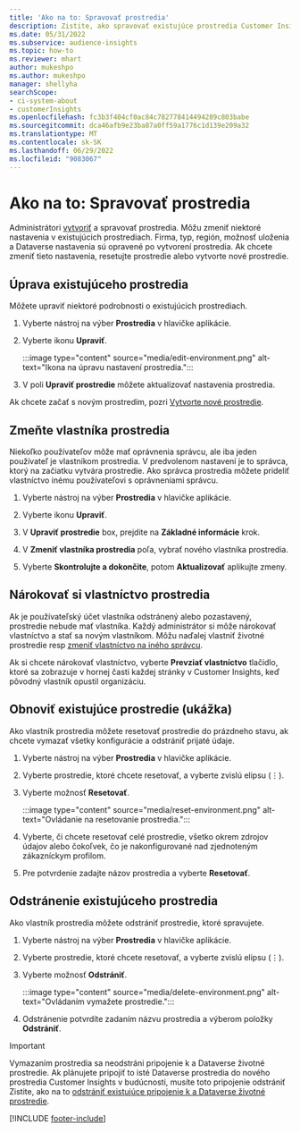 ```yaml
---
title: 'Ako na to: Spravovať prostredia'
description: Zistite, ako spravovať existujúce prostredia Customer Insights ako správca.“
ms.date: 05/31/2022
ms.subservice: audience-insights
ms.topic: how-to
ms.reviewer: mhart
author: mukeshpo
ms.author: mukeshpo
manager: shellyha
searchScope:
- ci-system-about
- customerInsights
ms.openlocfilehash: fc3b3f404cf0ac84c782778414494289c803babe
ms.sourcegitcommit: dca46afb9e23ba87a0ff59a1776c1d139e209a32
ms.translationtype: MT
ms.contentlocale: sk-SK
ms.lasthandoff: 06/29/2022
ms.locfileid: "9083067"
---
```

# <a name="how-to-manage-environments"></a>Ako na to: Spravovať prostredia

Administrátori [vytvoriť](create-environment.md) a spravovať prostredia. Môžu zmeniť niektoré nastavenia v existujúcich prostrediach. Firma, typ, región, možnosť uloženia a Dataverse nastavenia sú opravené po vytvorení prostredia. Ak chcete zmeniť tieto nastavenia, resetujte prostredie alebo vytvorte nové prostredie.

## <a name="edit-an-existing-environment"></a>Úprava existujúceho prostredia

Môžete upraviť niektoré podrobnosti o existujúcich prostrediach.

1. Vyberte nástroj na výber **Prostredia** v hlavičke aplikácie.

1. Vyberte ikonu **Upraviť**.

   :::image type="content" source="media/edit-environment.png" alt-text="Ikona na úpravu nastavení prostredia.":::

1. V poli **Upraviť prostredie** môžete aktualizovať nastavenia prostredia.

Ak chcete začať s novým prostredím, pozri [Vytvorte nové prostredie](create-environment.md).

## <a name="change-the-owner-of-an-environment"></a>Zmeňte vlastníka prostredia

Niekoľko používateľov môže mať oprávnenia správcu, ale iba jeden používateľ je vlastníkom prostredia. V predvolenom nastavení je to správca, ktorý na začiatku vytvára prostredie. Ako správca prostredia môžete prideliť vlastníctvo inému používateľovi s oprávneniami správcu.

1. Vyberte nástroj na výber **Prostredia** v hlavičke aplikácie.

1. Vyberte ikonu **Upraviť**.

1. V **Upraviť prostredie** box, prejdite na **Základné informácie** krok.

1. V **Zmeniť vlastníka prostredia** poľa, vybrať nového vlastníka prostredia.  

1. Vyberte **Skontrolujte a dokončite**, potom **Aktualizovať** aplikujte zmeny.

## <a name="claim-ownership-of-an-environment"></a>Nárokovať si vlastníctvo prostredia

Ak je používateľský účet vlastníka odstránený alebo pozastavený, prostredie nebude mať vlastníka. Každý administrátor si môže nárokovať vlastníctvo a stať sa novým vlastníkom. Môžu naďalej vlastniť životné prostredie resp [zmeniť vlastníctvo na iného správcu](#change-the-owner-of-an-environment).

Ak si chcete nárokovať vlastníctvo, vyberte **Prevziať vlastníctvo** tlačidlo, ktoré sa zobrazuje v hornej časti každej stránky v Customer Insights, keď pôvodný vlastník opustil organizáciu.

## <a name="reset-an-existing-environment-preview"></a>Obnoviť existujúce prostredie (ukážka)

Ako vlastník prostredia môžete resetovať prostredie do prázdneho stavu, ak chcete vymazať všetky konfigurácie a odstrániť prijaté údaje.

1. Vyberte nástroj na výber **Prostredia** v hlavičke aplikácie.

1. Vyberte prostredie, ktoré chcete resetovať, a vyberte zvislú elipsu (&vellip;).

1. Vyberte možnosť **Resetovať**.

   :::image type="content" source="media/reset-environment.png" alt-text="Ovládanie na resetovanie prostredia.":::

1. Vyberte, či chcete resetovať celé prostredie, všetko okrem zdrojov údajov alebo čokoľvek, čo je nakonfigurované nad zjednoteným zákazníckym profilom.

1. Pre potvrdenie zadajte názov prostredia a vyberte **Resetovať**.

## <a name="delete-an-existing-environment"></a>Odstránenie existujúceho prostredia

Ako vlastník prostredia môžete odstrániť prostredie, ktoré spravujete.

1. Vyberte nástroj na výber **Prostredia** v hlavičke aplikácie.

1. Vyberte prostredie, ktoré chcete resetovať, a vyberte zvislú elipsu (&vellip;). 

1. Vyberte možnosť **Odstrániť**.

   :::image type="content" source="media/delete-environment.png" alt-text="Ovládaním vymažete prostredie.":::

1. Odstránenie potvrdíte zadaním názvu prostredia a výberom položky **Odstrániť**.

> [!IMPORTANT]
> Vymazaním prostredia sa neodstráni pripojenie k a Dataverse životné prostredie. Ak plánujete pripojiť to isté Dataverse prostredia do nového prostredia Customer Insights v budúcnosti, musíte toto pripojenie odstrániť Zistite, ako na to [odstrániť existujúce pripojenie k a Dataverse životné prostredie](customer-insights-dataverse.md#remove-an-existing-connection-to-a-dataverse-environment).

[!INCLUDE [footer-include](includes/footer-banner.md)]

